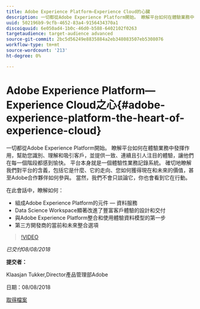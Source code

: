 ```yaml
---
title: Adobe Experience Platform—Experience Cloud的心臟
description: 一切都從Adobe Experience Platform開始。 瞭解平台如何在體驗業務中發揮作用，幫助您識別、理解和吸引客戶，並提供一致、連續且引人注目的體驗，讓他們在每一個階段都感到愉快。
uuid: 502196b9-9cfb-4652-83a4-9156434370a1
discoiquuid: 6e050ad4-1b0c-46d0-b588-6402102f0263
targetaudience: target-audience advanced
source-git-commit: 2bc5d56249e8835884a2eb348083507eb5308076
workflow-type: tm+mt
source-wordcount: '213'
ht-degree: 0%

---
```



# Adobe Experience Platform—Experience Cloud之心{#adobe-experience-platform-the-heart-of-experience-cloud}

一切都從Adobe Experience Platform開始。 瞭解平台如何在體驗業務中發揮作用，幫助您識別、理解和吸引客戶，並提供一致、連續且引人注目的體驗，讓他們在每一個階段都感到愉快。 平台本身就是一個體驗性業務記錄系統。  確切地瞭解我們對平台的含義，包括它是什麼、它的走向、您如何獲得現在和未來的價值，甚至Adobe合作夥伴如何參與。 當然，我們不會只談論它，你也會看到它在行動。

在此會話中，瞭解如何：

* 組成Adobe Experience Platform的元件 — 資料服務
* Data Science Workspace顯著改進了豐富客戶體驗的設計和交付
* 與Adobe Experience Platform整合和使用體驗資料模型的第一步
* 第三方開發商的當前和未來整合選項

>[!VIDEO](https://video.tv.adobe.com/v/23270/?quality=9)

*已交付08/08/2018*

**提交者：**

Klaasjan Tukker,Director產品管理部Adobe

日期：08/08/2018

[取得檔案](assets/20180808-gems-adobe+cloud+platform-experience+system+of+record-1.pdf)

<!--
[Get back to the Overview](https://helpx.adobe.com/experience-manager/kt/eseminars/gems/aem-index.html)
-->
